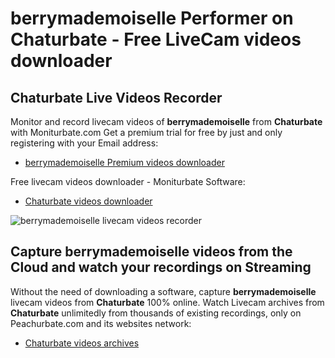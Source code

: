 # berrymademoiselle Performer on Chaturbate - Free LiveCam videos downloader

## Chaturbate Live Videos Recorder

Monitor and record livecam videos of **berrymademoiselle** from **Chaturbate** with Moniturbate.com
Get a premium trial for free by just and only registering with your Email address:
* [berrymademoiselle Premium videos downloader](https://moniturbate.com/request-demo-licence-key.html)

Free livecam videos downloader - Moniturbate Software:
* [Chaturbate videos downloader](https://moniturbate.com/moniturbate-download-software.html)

![berrymademoiselle livecam videos recorder](https://peachurnet.com/templates/moniturbate-software.png)


## Capture berrymademoiselle videos from the Cloud and watch your recordings on Streaming

Without the need of downloading a software, capture **berrymademoiselle** livecam videos from **Chaturbate** 100% online.
Watch Livecam archives from **Chaturbate** unlimitedly from thousands of existing recordings, only on Peachurbate.com and its websites network:
* [Chaturbate videos archives](https://peachurnet.com/)